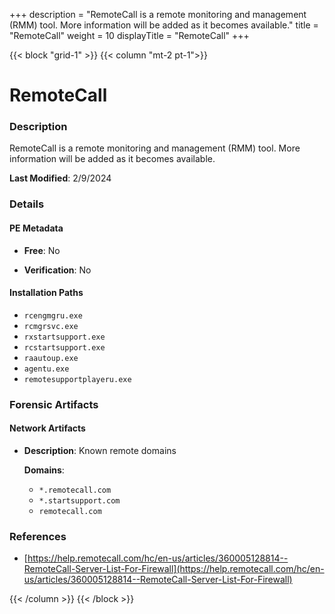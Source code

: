 +++
description = "RemoteCall is a remote monitoring and management (RMM) tool. More information will be added as it becomes available."
title = "RemoteCall"
weight = 10
displayTitle = "RemoteCall"
+++


{{< block "grid-1" >}}
{{< column "mt-2 pt-1">}}

# RemoteCall


### Description

RemoteCall is a remote monitoring and management (RMM) tool. More information will be added as it becomes available.



**Last Modified**: 2/9/2024

### Details


#### PE Metadata


- **Free**: No

- **Verification**: No




#### Installation Paths
- `rcengmgru.exe`
- `rcmgrsvc.exe`
- `rxstartsupport.exe`
- `rcstartsupport.exe`
- `raautoup.exe`
- `agentu.exe`
- `remotesupportplayeru.exe`

### Forensic Artifacts




#### Network Artifacts

- **Description**: Known remote domains

  **Domains**:
    - `*.remotecall.com`
    - `*.startsupport.com`
    - `remotecall.com`





### References
- [https://help.remotecall.com/hc/en-us/articles/360005128814--RemoteCall-Server-List-For-Firewall](https://help.remotecall.com/hc/en-us/articles/360005128814--RemoteCall-Server-List-For-Firewall)



{{< /column >}}
{{< /block >}}
